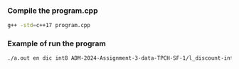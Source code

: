 ### Compile the program.cpp
```bash
g++ -std=c++17 program.cpp
```

### Example of run the program
```bash
./a.out en dic int8 ADM-2024-Assignment-3-data-TPCH-SF-1/l_discount-int8.csv 
```